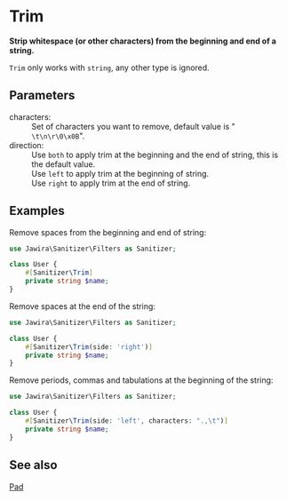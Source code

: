 # Trim

**Strip whitespace (or other characters) from the beginning and end of a string.**

`Trim` only works with `string`, any other type is ignored.

## Parameters

<dl>
<dt>characters:</dt>
<dd>Set of characters you want to remove, default value is "<code> \t\n\r\0\x0B</code>".</dd>
<dt>direction:</dt>
<dd>
Use <code>both</code> to apply trim at the beginning and the end of string, this is the default value.<br>
Use <code>left</code> to apply trim at the beginning of string.<br>
Use <code>right</code> to apply trim at the end of string.
</dd>
</dl>

## Examples

Remove spaces from the beginning and end of string:

```php
use Jawira\Sanitizer\Filters as Sanitizer;

class User {
    #[Sanitizer\Trim]
    private string $name;
}
```

Remove spaces at the end of the string:

```php
use Jawira\Sanitizer\Filters as Sanitizer;

class User {
    #[Sanitizer\Trim(side: 'right')]
    private string $name;
}
```

Remove periods, commas and tabulations at the beginning of the string:

```php
use Jawira\Sanitizer\Filters as Sanitizer;

class User {
    #[Sanitizer\Trim(side: 'left', characters: ".,\t")]
    private string $name;
}
```

## See also

[Pad](pad.md)
